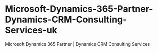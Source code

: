 # Microsoft-Dynamics-365-Partner-Dynamics-CRM-Consulting-Services-uk
Microsoft Dynamics 365 Partner | Dynamics CRM Consulting Services
